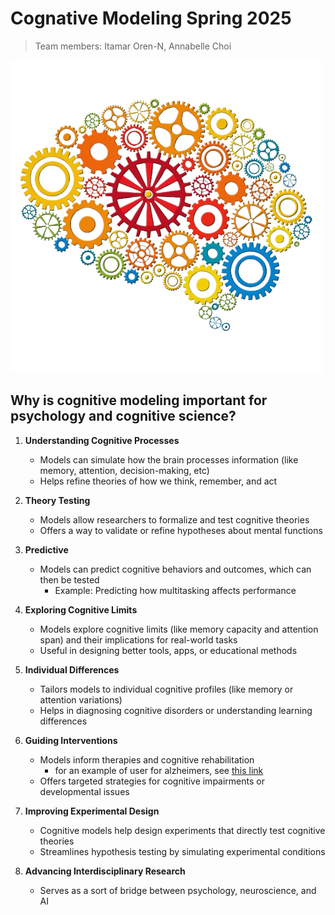 # Cognative Modeling Spring 2025
> Team members: Itamar Oren-N, Annabelle Choi

![logo.png](logo.png)

## Why is cognitive modeling important for psychology and cognitive science?

1. **Understanding Cognitive Processes**
   - Models can simulate how the brain processes information (like memory, attention, decision-making, etc)
   - Helps refine theories of how we think, remember, and act

2. **Theory Testing**
   - Models allow researchers to formalize and test cognitive theories
   - Offers a way to validate or refine hypotheses about mental functions

3. **Predictive**
   - Models can predict cognitive behaviors and outcomes, which can then be tested
        - Example: Predicting how multitasking affects performance

4. **Exploring Cognitive Limits**
   - Models explore cognitive limits (like memory capacity and attention span) and their implications for real-world tasks
   - Useful in designing better tools, apps, or educational methods

5. **Individual Differences**
   - Tailors models to individual cognitive profiles (like memory or attention variations)
   - Helps in diagnosing cognitive disorders or understanding learning differences

6. **Guiding Interventions**
   - Models inform therapies and cognitive rehabilitation
        - for an example of user for alzheimers, see [this link](https://alz-journals.onlinelibrary.wiley.com/doi/10.1002/alz.13886)
   - Offers targeted strategies for cognitive impairments or developmental issues

7. **Improving Experimental Design**
   - Cognitive models help design experiments that directly test cognitive theories
   - Streamlines hypothesis testing by simulating experimental conditions

8. **Advancing Interdisciplinary Research**
   - Serves as a sort of bridge between psychology, neuroscience, and AI

